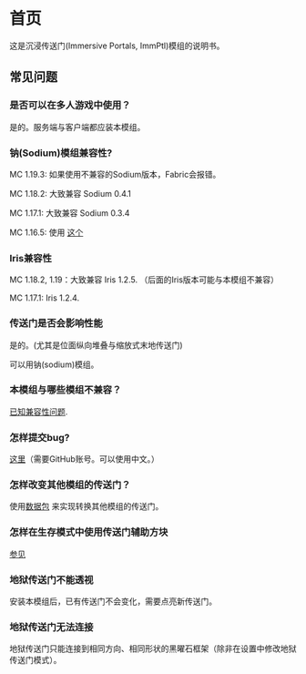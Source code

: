 # 首页

这是沉浸传送门(Immersive Portals, ImmPtl)模组的说明书。

## 常见问题

### 是否可以在多人游戏中使用？

是的。服务端与客户端都应装本模组。

### 钠(Sodium)模组兼容性?

MC 1.19.3: 如果使用不兼容的Sodium版本，Fabric会报错。

MC 1.18.2: 大致兼容 Sodium 0.4.1

MC 1.17.1: 大致兼容 Sodium 0.3.4

MC 1.16.5: 使用 [这个](https://github.com/qouteall/sodium-fabric/releases)

### Iris兼容性

MC 1.18.2, 1.19：大致兼容 Iris 1.2.5. （后面的Iris版本可能与本模组不兼容）

MC 1.17.1: Iris 1.2.4.

### 传送门是否会影响性能

是的。(尤其是位面纵向堆叠与缩放式末地传送门)

可以用钠(sodium)模组。

### 本模组与哪些模组不兼容？

[已知兼容性问题](https://github.com/qouteall/ImmersivePortalsMod/issues?q=is%3Aissue+is%3Aopen+label%3A%22Mod+Compatibility%22).

### 怎样提交bug?

[这里](https://github.com/qouteall/ImmersivePortalsMod/issues)（需要GitHub账号。可以使用中文。）

### 怎样改变其他模组的传送门？

使用[数据包](./Datapack-Based-Custom-Portal-Generation#convert_vanilla_nether_portaljson-convent-vanilla-nether-portals-into-see-through-portals-if-the-shapes-are-compatible) 来实现转换其他模组的传送门。

### 怎样在生存模式中使用传送门辅助方块

[参见](./Portal-Customization#how-to-use-similar-functionality-in-survival-mode)

### 地狱传送门不能透视

安装本模组后，已有传送门不会变化，需要点亮新传送门。

### 地狱传送门无法连接

地狱传送门只能连接到相同方向、相同形状的黑曜石框架（除非在设置中修改地狱传送门模式）。

